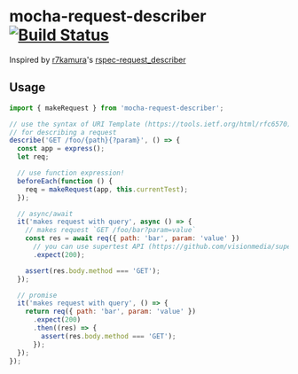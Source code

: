 # mocha-request-describer [![Build Status](https://travis-ci.org/youpy/mocha-request-describer.svg?branch=master)](https://travis-ci.org/youpy/mocha-request-describer)

Inspired by [r7kamura](https://github.com/r7kamura)'s [rspec-request_describer](https://github.com/r7kamura/rspec-request_describer)

## Usage

```javascript
import { makeRequest } from 'mocha-request-describer';

// use the syntax of URI Template (https://tools.ietf.org/html/rfc6570)
// for describing a request
describe('GET /foo/{path}{?param}', () => {
  const app = express();
  let req;

  // use function expression!
  beforeEach(function () {
    req = makeRequest(app, this.currentTest);
  });

  // async/await
  it('makes request with query', async () => {
    // makes request `GET /foo/bar?param=value`
    const res = await req({ path: 'bar', param: 'value' })
      // you can use supertest API (https://github.com/visionmedia/supertest#api)
      .expect(200);

    assert(res.body.method === 'GET');
  });

  // promise
  it('makes request with query', () => {
    return req({ path: 'bar', param: 'value' })
      .expect(200)
      .then((res) => {
        assert(res.body.method === 'GET');
      });
  });
});
```
